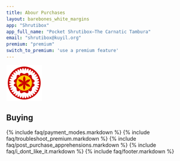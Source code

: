 ```yaml
---
title: Abour Purchases
layout: barebones_white_margins
app: "Shrutibox"
app_full_name: "Pocket Shrutibox—The Carnatic Tambura"
email: "shrutibox@kuyil.org"
premium: "premium" 
switch_to_premium: 'use a premium feature'
---
```

<div class="row">
  <div class="col-xs-4 col-xs-offset-4 col-md-2 col-md-offset-5">
    <img class="img-responsive" src="/images/shrutibox_seal.svg" alt="{{ page.app_full_name }}"/>
  </div>
</div>

## Buying

{% include faq/payment_modes.markdown %}
{% include faq/troubleshoot_premium.markdown %}
{% include faq/post_purchase_apprehensions.markdown %}
{% include faq/i_dont_like_it.markdown %}
{% include faq/footer.markdown %}
